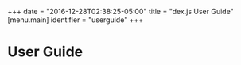 +++
date = "2016-12-28T02:38:25-05:00"
title = "dex.js User Guide"
[menu.main]
  identifier = "userguide"
+++

# User Guide
